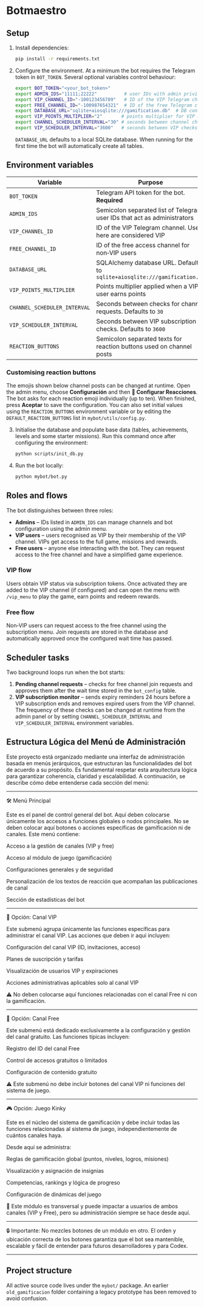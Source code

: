 # Botmaestro

## Setup

1. Install dependencies:

   ```bash
   pip install -r requirements.txt
   ```

2. Configure the environment. At a minimum the bot requires the Telegram token
   in `BOT_TOKEN`. Several optional variables control behaviour:

   ```bash
   export BOT_TOKEN="<your_bot_token>"
   export ADMIN_IDS="11111;22222"          # user IDs with admin privileges
   export VIP_CHANNEL_ID="-100123456789"   # ID of the VIP Telegram channel
   export FREE_CHANNEL_ID="-100987654321"  # ID of the free Telegram channel
   export DATABASE_URL="sqlite+aiosqlite:///gamification.db"  # DB connection
   export VIP_POINTS_MULTIPLIER="2"       # points multiplier for VIP members
   export CHANNEL_SCHEDULER_INTERVAL="30" # seconds between channel checks
   export VIP_SCHEDULER_INTERVAL="3600"   # seconds between VIP checks
   ```

   `DATABASE_URL` defaults to a local SQLite database. When running for the
   first time the bot will automatically create all tables.

## Environment variables

| Variable | Purpose |
| -------- | ------- |
| `BOT_TOKEN` | Telegram API token for the bot. **Required** |
| `ADMIN_IDS` | Semicolon separated list of Telegram user IDs that act as administrators |
| `VIP_CHANNEL_ID` | ID of the VIP Telegram channel. Users here are considered VIP |
| `FREE_CHANNEL_ID` | ID of the free access channel for non‑VIP users |
| `DATABASE_URL` | SQLAlchemy database URL. Defaults to `sqlite+aiosqlite:///gamification.db` |
| `VIP_POINTS_MULTIPLIER` | Points multiplier applied when a VIP user earns points |
| `CHANNEL_SCHEDULER_INTERVAL` | Seconds between checks for channel requests. Defaults to `30` |
| `VIP_SCHEDULER_INTERVAL` | Seconds between VIP subscription checks. Defaults to `3600` |
| `REACTION_BUTTONS` | Semicolon separated texts for reaction buttons used on channel posts |

### Customising reaction buttons

The emojis shown below channel posts can be changed at runtime. Open the admin
menu, choose **Configuración** and then **📝 Configurar Reacciones**. The bot
asks for each reaction emoji individually (up to ten). When finished, press
**Aceptar** to save the configuration.
You can also set initial values using the `REACTION_BUTTONS` environment
variable or by editing the `DEFAULT_REACTION_BUTTONS` list in
`mybot/utils/config.py`.

3. Initialise the database and populate base data (tables, achievements,
   levels and some starter missions). Run this command once after configuring
   the environment:

   ```bash
   python scripts/init_db.py
   ```

4. Run the bot locally:

   ```bash
   python mybot/bot.py
   ```

## Roles and flows

The bot distinguishes between three roles:

* **Admins** – IDs listed in `ADMIN_IDS` can manage channels and bot
  configuration using the admin menu.
* **VIP users** – users recognised as VIP by their membership of the VIP
  channel. VIPs get access to the full game, missions and rewards.
* **Free users** – anyone else interacting with the bot. They can request
  access to the free channel and have a simplified game experience.

### VIP flow

Users obtain VIP status via subscription tokens. Once activated they are added
to the VIP channel (if configured) and can open the menu with `/vip_menu` to
play the game, earn points and redeem rewards.

### Free flow

Non‑VIP users can request access to the free channel using the subscription
menu. Join requests are stored in the database and automatically approved once
the configured wait time has passed.

## Scheduler tasks

Two background loops run when the bot starts:

1. **Pending channel requests** – checks for free channel join requests and
   approves them after the wait time stored in the `bot_config` table.
2. **VIP subscription monitor** – sends expiry reminders 24&nbsp;hours before a
   VIP subscription ends and removes expired users from the VIP channel.
   The frequency of these checks can be changed at runtime from the admin
   panel or by setting `CHANNEL_SCHEDULER_INTERVAL` and
   `VIP_SCHEDULER_INTERVAL` environment variables.


## Estructura Lógica del Menú de Administración

Este proyecto está organizado mediante una interfaz de administración basada en menús jerárquicos, que estructuran las funcionalidades del bot de acuerdo a su propósito. Es fundamental respetar esta arquitectura lógica para garantizar coherencia, claridad y escalabilidad. A continuación, se describe cómo debe entenderse cada sección del menú:


---

🛠️ Menú Principal

Este es el panel de control general del bot. Aquí deben colocarse únicamente los accesos a funciones globales o nodos principales. No se deben colocar aquí botones o acciones específicas de gamificación ni de canales. Este menú contiene:

Acceso a la gestión de canales (VIP y free)

Acceso al módulo de juego (gamificación)

Configuraciones generales y de seguridad

Personalización de los textos de reacción que acompañan las publicaciones de canal

Sección de estadísticas del bot



---

🔐 Opción: Canal VIP 

Este submenú agrupa únicamente las funciones específicas para administrar el canal VIP. Las acciones que deben ir aquí incluyen:

Configuración del canal VIP (ID, invitaciones, acceso)

Planes de suscripción y tarifas

Visualización de usuarios VIP y expiraciones

Acciones administrativas aplicables solo al canal VIP


⚠️ No deben colocarse aquí funciones relacionadas con el canal Free ni con la gamificación.


---

🎁 Opción: Canal Free

Este submenú está dedicado exclusivamente a la configuración y gestión del canal gratuito. Las funciones típicas incluyen:

Registro del ID del canal Free

Control de accesos gratuitos o limitados

Configuración de contenido gratuito


⚠️ Este submenú no debe incluir botones del canal VIP ni funciones del sistema de juego.


---

🎮 Opción: Juego Kinky 

Este es el núcleo del sistema de gamificación y debe incluir todas las funciones relacionadas al sistema de juego, independientemente de cuántos canales haya.

Desde aquí se administra:

Reglas de gamificación global (puntos, niveles, logros, misiones)

Visualización y asignación de insignias

Competencias, rankings y lógica de progreso

Configuración de dinámicas del juego


🔁 Este módulo es transversal y puede impactar a usuarios de ambos canales (VIP y Free), pero su administración siempre se hace desde aquí.


---

🔒 Importante: No mezcles botones de un módulo en otro. El orden y ubicación correcta de los botones garantiza que el bot sea mantenible, escalable y fácil de entender para futuros desarrolladores y para Codex.


---

## Project structure

All active source code lives under the `mybot/` package. An earlier
`old_gamificacion` folder containing a legacy prototype has been removed
to avoid confusion.
